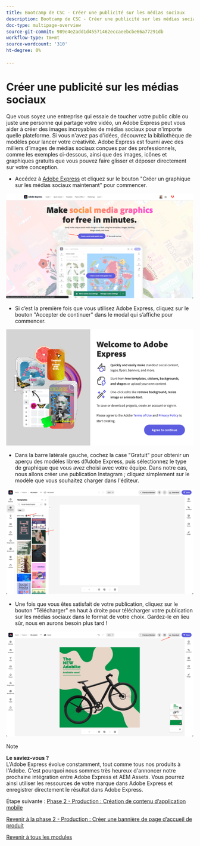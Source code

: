```yaml
---
title: Bootcamp de CSC - Créer une publicité sur les médias sociaux
description: Bootcamp de CSC - Créer une publicité sur les médias sociaux
doc-type: multipage-overview
source-git-commit: 989e4e2add1d45571462eccaeebcbe66a77291db
workflow-type: tm+mt
source-wordcount: '310'
ht-degree: 0%

---
```


# Créer une publicité sur les médias sociaux

Que vous soyez une entreprise qui essaie de toucher votre public cible ou juste une personne qui partage votre vidéo, un Adobe Express peut vous aider à créer des images incroyables de médias sociaux pour n&#39;importe quelle plateforme. Si vous n&#39;avez pas d&#39;idées, découvrez la bibliothèque de modèles pour lancer votre créativité. Adobe Express est fourni avec des milliers d’images de médias sociaux conçues par des professionnels, comme les exemples ci-dessous, ainsi que des images, icônes et graphiques gratuits que vous pouvez faire glisser et déposer directement sur votre conception.

- Accédez à [Adobe Express](https://www.adobe.com/express/create/social-media-graphic) et cliquez sur le bouton &quot;Créer un graphique sur les médias sociaux maintenant&quot; pour commencer.

![Accueil de l’Adobe Express](./images/prod-express-home.png)

- Si c’est la première fois que vous utilisez Adobe Express, cliquez sur le bouton &quot;Accepter de continuer&quot; dans le modal qui s’affiche pour commencer.

![Accepter des termes](./images/prod-express-terms.png)

- Dans la barre latérale gauche, cochez la case &quot;Gratuit&quot; pour obtenir un aperçu des modèles libres d’Adobe Express, puis sélectionnez le type de graphique que vous avez choisi avec votre équipe. Dans notre cas, nous allons créer une publication Instagram ; cliquez simplement sur le modèle que vous souhaitez charger dans l&#39;éditeur.

![Modèles de création](./images/prod-express-templates.png)

- Une fois que vous êtes satisfait de votre publication, cliquez sur le bouton &quot;Télécharger&quot; en haut à droite pour télécharger votre publication sur les médias sociaux dans le format de votre choix. Gardez-le en lieu sûr, nous en aurons besoin plus tard !

![Résultat final](./images/prod-express-results.png)

>[!NOTE]
>
>**Le saviez-vous ?**\
>L&#39;Adobe Express évolue constamment, tout comme tous nos produits à l&#39;Adobe. C&#39;est pourquoi nous sommes très heureux d&#39;annoncer notre prochaine intégration entre Adobe Express et AEM Assets. Vous pourrez ainsi utiliser les ressources de votre marque dans Adobe Express et enregistrer directement le résultat dans Adobe Express.

Étape suivante : [Phase 2 - Production : Création de contenu d’application mobile](./app.md)

[Revenir à la phase 2 - Production : Créer une bannière de page d’accueil de produit](./banner.md)

[Revenir à tous les modules](../../overview.md)
